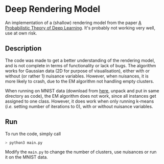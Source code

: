 # Deep Rendering Model

An implementation of a (shallow) rendering model from the paper [A Probabilistic Theory of Deep Learning](https://arxiv.org/abs/1504.00641). It's probably not working very well, use at own risk.

## Description

The code was made to get a better understanding of the rendering model, and is not complete in terms of functionality or lack of bugs. The algorithm works for Gaussian data (2D for purpose of visualisation), either with or without (or rather 1) nuisance variables. However, when nuisances, it is more likely to crash, due to the EM algorithm not handling empty clusters.

When running on MNIST data (download from [here](http://yann.lecun.com/exdb/mnist/), unpack and put in same directory as code), the EM algorithm does not work, since all instances get assigned to one class. However, it does work when only running k-means (_i.e._ setting number of iterations to 0), with or without nuisance variables.

## Run

To run the code, simply call

```bash
> python3 main.py
```

Modify the `main.py` to change the number of clusters, use nuisances or run it on the MNIST data.